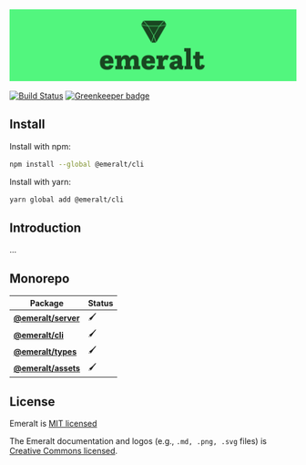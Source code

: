 <a>
  <img src="./packages/emeralt-assets/png/full-logo-widest.png">
</a>

[![Build Status](https://travis-ci.com/euphemist/emeralt.svg?branch=master)](https://travis-ci.com/euphemist/emeralt) [![Greenkeeper badge](https://badges.greenkeeper.io/euphemist/emeralt.svg)](https://greenkeeper.io/)

## Install
Install with npm:

```bash
npm install --global @emeralt/cli
```

Install with yarn:

```bash
yarn global add @emeralt/cli
```

<!-- </div> -->

## Introduction
...

## Monorepo

| Package                                          | Status |
| ------------------------------------------------ | ------ |
| **[@emeralt/server](./packages/emeralt-server)** | 🖌     |
| **[@emeralt/cli](./packages/emeralt-cli)**       | 🖌     |
| **[@emeralt/types](./packages/emeralt-types)**   | 🖌     |
| **[@emeralt/assets](./packages/emeralt-assets)** | 🖌     |

## License

Emeralt is [MIT licensed](./LICENSE)

The Emeralt documentation and logos (e.g., `.md, .png, .svg` files) is [Creative Commons licensed](./LICENSE-assets).
